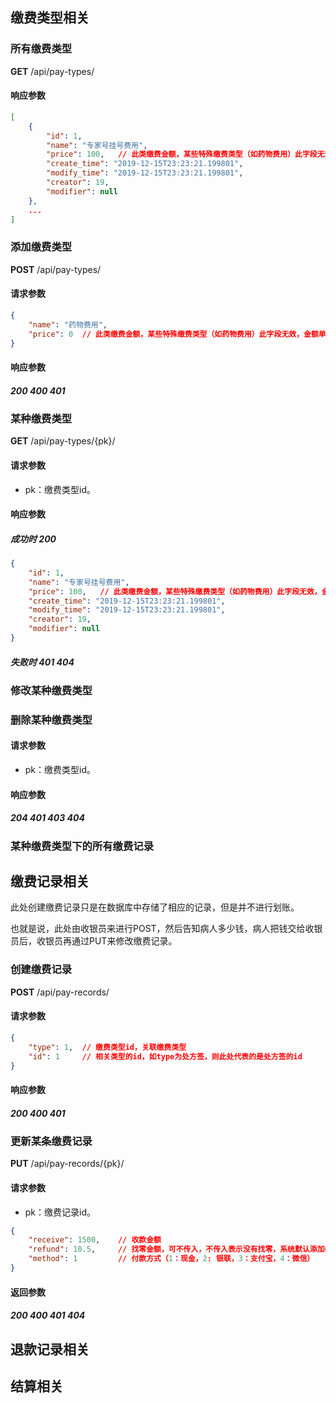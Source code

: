 ## 缴费类型相关

### 所有缴费类型

**GET** /api/pay-types/

#### 响应参数

```json
[
    {
        "id": 1,
        "name": "专家号挂号费用",
        "price": 100,	// 此类缴费金额，某些特殊缴费类型（如药物费用）此字段无效，金额单独计算
        "create_time": "2019-12-15T23:23:21.199801",
        "modify_time": "2019-12-15T23:23:21.199801",
        "creator": 19,
        "modifier": null
    },
    ...
]
```

### 添加缴费类型

**POST** /api/pay-types/

#### 请求参数

```json
{
	"name": "药物费用",
	"price": 0	// 此类缴费金额，某些特殊缴费类型（如药物费用）此字段无效，金额单独计算
}
```

#### 响应参数

##### 200 400 401

### 某种缴费类型

**GET** /api/pay-types/{pk}/

#### 请求参数

- pk：缴费类型id。

#### 响应参数

##### 成功时 200

```json
{
    "id": 1,
    "name": "专家号挂号费用",
    "price": 100,	// 此类缴费金额，某些特殊缴费类型（如药物费用）此字段无效，金额单独计算
    "create_time": "2019-12-15T23:23:21.199801",
    "modify_time": "2019-12-15T23:23:21.199801",
    "creator": 19,
    "modifier": null
}
```

##### 失败时 401 404

### 修改某种缴费类型

### 删除某种缴费类型

#### 请求参数

- pk：缴费类型id。

#### 响应参数

##### 204 401 403 404

### 某种缴费类型下的所有缴费记录

## 缴费记录相关

此处创建缴费记录只是在数据库中存储了相应的记录，但是并不进行划账。

也就是说，此处由收银员来进行POST，然后告知病人多少钱，病人把钱交给收银员后，收银员再通过PUT来修改缴费记录。

### 创建缴费记录

**POST** /api/pay-records/

#### 请求参数

```json
{
    "type": 1,	// 缴费类型id，关联缴费类型
    "id": 1		// 相关类型的id，如type为处方签，则此处代表的是处方签的id
}
```

#### 响应参数

##### 200 400 401

### 更新某条缴费记录

**PUT** /api/pay-records/{pk}/

#### 请求参数

- pk：缴费记录id。

```json
{
    "receive": 1500,	// 收款金额
    "refund": 10.5,		// 找零金额，可不传入，不传入表示没有找零，系统默认添加0。
    "method": 1			// 付款方式（1：现金，2: 银联，3：支付宝，4：微信）
}
```

#### 返回参数

##### 200 400 401 404

## 退款记录相关

## 结算相关